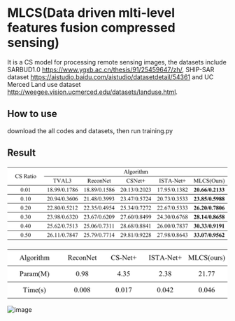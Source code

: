 # MLCS(Data driven mlti-level features fusion compressed sensing)

It is a CS model for processing remote sensing images, the datasets include SARBUD1.0 https://www.ygxb.ac.cn/thesis/91/25459647/zh/, SHIP-SAR dataset https://aistudio.baidu.com/aistudio/datasetdetail/54361 and UC Merced Land use dataset http://weegee.vision.ucmerced.edu/datasets/landuse.html. 

## How to use
download the all codes and datasets, then run training.py

## Result
![iamge](/figs/result.png)

![image](/figs/para.png)

![image](/figs/details.png)
